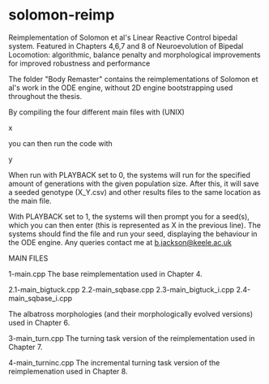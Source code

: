 # solomon-reimp
Reimplementation of Solomon et al's Linear Reactive Control bipedal system. Featured in Chapters 4,6,7 and 8 of Neuroevolution of Bipedal Locomotion: algorithmic, balance penalty and morphological improvements for improved robustness and performance

The folder "Body Remaster" contains the reimplementations of Solomon et al's work in the ODE engine, without 2D engine bootstrapping used throughout the thesis.

By compiling the four different main files with (UNIX)

x

you can then run the code with 

y

When run with PLAYBACK set to 0, the systems will run for the specified amount of generations with the given population size. 
After this, it will save a seeded genotype (X_Y.csv) and other results files to the same location as the main file. 

With PLAYBACK set to 1, the systems will then prompt you for a seed(s), which you can then enter (this is represented as X in the previous line).
The systems should find the file and run your seed, displaying the behaviour in the ODE engine. Any queries contact me at b.jackson@keele.ac.uk

MAIN FILES

1-main.cpp
The base reimplementation used in Chapter 4.

2.1-main_bigtuck.cpp
2.2-main_sqbase.cpp
2.3-main_bigtuck_i.cpp
2.4-main_sqbase_i.cpp

The albatross morphologies (and their morphologically evolved versions) used in Chapter 6.

3-main_turn.cpp
The turning task version of the reimplementation used in Chapter 7.

4-main_turninc.cpp
The incremental turning task version of the reimplemenation used in Chapter 8.
